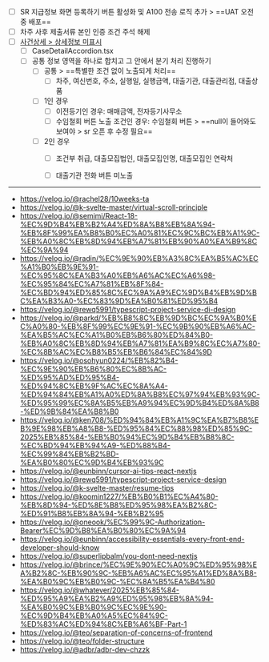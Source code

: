 - [ ] SR 지급정보 화면 등록하기 버튼 활성화 및 A100 전송 로직 추가 > ==UAT 오전 중 배포==
- [ ] 차주 사후 제출서류 본인 인증 조건 주석 해제
- [ ] [사건상세 > 상세정보 미표시](https://www.notion.so/bankle/1e55a9ad1c9a8095a3aafe21be71ddb9?p=2105a9ad1c9a801fa6d0d3336d9271cc&pm=s)  
    - [ ] CaseDetailAccordion.tsx  
    - [ ] 공통 정보 영역을 하나로 합치고 그 안에서 분기 처리 진행하기  
       - [ ] 공통 > ==특별한 조건 없이 노출되게 처리==
          - [ ] 차주, 여신번호, 주소, 실행일, 실행금액, 대출기관, 대출관리점, 대출상품  
       - [ ] 1인 경우  
          - [ ] 이전등기인 경우: 매매금액, 전자등기사무소  
          - [ ] 수임철회 버튼 노출 조건인 경우: 수임철회 버튼 > ==null이 들어와도 보여야 > sr 오픈 후 수정 필요==  
       - [ ] 2인 경우  
          - [ ] 조건부 취급, 대출모집법인, 대출모집인명, 대출모집인 연락처  
          - [ ] 대출기관 전화 버튼 미노출  



***


- https://velog.io/@rachel28/10weeks-ta
- https://velog.io/@k-svelte-master/virtual-scroll-principle
- https://velog.io/@semimi/React-18-%EC%9D%B4%EB%B2%A4%ED%8A%B8%EB%8A%94-%EB%8F%99%EA%B8%B0%EC%A0%81%EC%9C%BC%EB%A1%9C-%EB%A0%8C%EB%8D%94%EB%A7%81%EB%90%A0%EA%B9%8C%EC%9A%94
- https://velog.io/@radin/%EC%9E%90%EB%A3%8C%EA%B5%AC%EC%A1%B0%EB%9E%91-%EC%95%8C%EA%B3%A0%EB%A6%AC%EC%A6%98-%EC%95%84%EC%A7%81%EB%8F%84-%EC%BD%94%ED%85%8C%EC%9A%A9%EC%9D%B4%EB%9D%BC%EA%B3%A0-%EC%83%9D%EA%B0%81%ED%95%B4
- https://velog.io/@rewq5991/typescript-project-service-di-design
- https://velog.io/@parkd/%EB%B8%8C%EB%9D%BC%EC%9A%B0%EC%A0%80-%EB%8F%99%EC%9E%91-%EC%9B%90%EB%A6%AC-%EA%B5%AC%EC%A1%B0%EB%B6%80%ED%84%B0-%EB%A0%8C%EB%8D%94%EB%A7%81%EA%B9%8C%EC%A7%80-%EC%8B%AC%EC%B8%B5%EB%B6%84%EC%84%9D
- https://velog.io/@osohyun0224/%EB%82%B4-%EC%9E%90%EB%B6%80%EC%8B%AC-%ED%95%AD%ED%95%B4-%ED%94%8C%EB%9F%AC%EC%8A%A4-%ED%94%84%EB%A1%A0%ED%8A%B8%EC%97%94%EB%93%9C-%ED%95%99%EC%8A%B5%EB%A9%94%EC%9D%B4%ED%8A%B8-%ED%9B%84%EA%B8%B0
- https://velog.io/@ken708/%ED%94%84%EB%A1%9C%EA%B7%B8%EB%9E%98%EB%A8%B8-%ED%95%84%EC%88%98%ED%85%9C-2025%EB%85%84-%EB%B0%94%EC%9D%B4%EB%B8%8C-%EC%BD%94%EB%94%A9-%ED%88%B4-%EC%99%84%EB%B2%BD-%EA%B0%80%EC%9D%B4%EB%93%9C
- https://velog.io/@eunbinn/cursor-ai-tips-react-nextjs
- https://velog.io/@rewq5991/typescript-project-service-design
- https://velog.io/@k-svelte-master/resume-tips
- https://velog.io/@koomin1227/%EB%B0%B1%EC%A4%80-%EB%8D%94-%ED%8E%B8%ED%95%98%EA%B2%8C-%ED%91%B8%EB%8A%94-%EB%B2%95
- https://velog.io/@oneook/%EC%99%9C-Authorization-Bearer%EC%9D%B8%EA%B0%80%EC%9A%94
- https://velog.io/@eunbinn/accessibility-essentials-every-front-end-developer-should-know
- https://velog.io/@superlipbalm/you-dont-need-nextjs
- https://velog.io/@brince/%EC%9E%90%EC%A0%9C%ED%95%98%EA%B2%8C-%EB%90%9C-%EB%A6%AC%EC%95%A1%ED%8A%B8-%EA%B0%9C%EB%B0%9C-%EC%8A%B5%EA%B4%80
- https://velog.io/@whatever/2025%EB%85%84-%ED%95%A9%EA%B2%A9%ED%95%98%EB%8A%94-%EA%B0%9C%EB%B0%9C%EC%9E%90-%EC%9D%B4%EB%A0%A5%EC%84%9C-%ED%83%AC%ED%94%8C%EB%A6%BF-Part-1
- https://velog.io/@teo/separation-of-concerns-of-frontend
- https://velog.io/@teo/folder-structure
- https://velog.io/@adbr/adbr-dev-chzzk